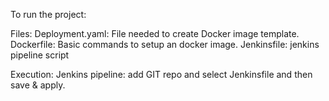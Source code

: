 To run the project:

Files:
Deployment.yaml: File needed to create Docker image template.
Dockerfile: Basic commands to setup an docker image.
Jenkinsfile: jenkins pipeline script 

Execution:
Jenkins pipeline: add GIT repo and select Jenkinsfile and then save & apply.





